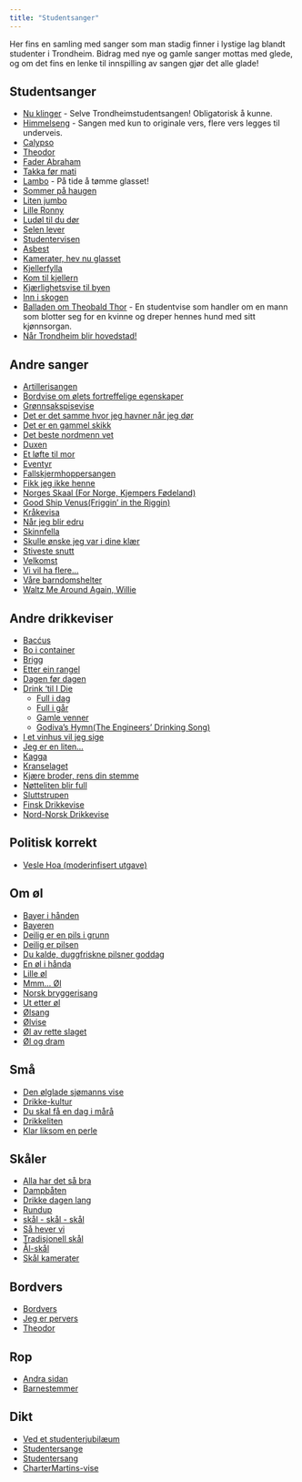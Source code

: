 ```yaml
---
title: "Studentsanger"
---
```


Her fins en samling med sanger som man stadig finner i lystige lag blandt studenter i Trondheim. Bidrag med nye og gamle sanger mottas med glede, og om det fins en lenke til innspilling av sangen gjør det alle glade!

Studentsanger
----------------

-  [Nu klinger](/info/sosialt-og-okonomisk/studentsanger/nu-klinger-igjennom/) - Selve Trondheimstudentsangen! Obligatorisk å kunne.
- [Himmelseng](/info/sosialt-og-okonomisk/studentsanger/himmelseng/) - Sangen med kun to originale vers, flere vers legges til underveis.
-   [Calypso](/info/sosialt-og-okonomisk/studentsanger/calypso/)
-   [Theodor](/info/sosialt-og-okonomisk/studentsanger/theodor/)
-   [Fader Abraham](/info/sosialt-og-okonomisk/studentsanger/faderabraham/)
-   [Takka før mati](/info/sosialt-og-okonomisk/studentsanger/takkaformati/)
-   [Lambo](/info/sosialt-og-okonomisk/studentsanger/lambo/) - På tide å tømme glasset!
-   [Sommer på haugen](/info/sosialt-og-okonomisk/studentsanger/sommerpahaugen/)
-   [Liten jumbo](/info/sosialt-og-okonomisk/studentsanger/litenjumbo/)
-   [Lille Ronny](/info/sosialt-og-okonomisk/studentsanger/lilleronny/)
-   [Ludøl til du dør](/info/sosialt-og-okonomisk/studentsanger/ldoltildudor/)
-   [Selen lever](/info/sosialt-og-okonomisk/studentsanger/selenlever/)
-   [Studentervisen](/info/sosialt-og-okonomisk/studentsanger/studentervisen/)
-   [Asbest](/info/sosialt-og-okonomisk/studentsanger/asbest/)
-   [Kamerater, hev nu glasset](/info/sosialt-og-okonomisk/studentsanger/kamerater/)
-   [Kjellerfylla](/info/sosialt-og-okonomisk/studentsanger/kjellerfylla/)
-   [Kom til kjellern](/info/sosialt-og-okonomisk/studentsanger/komtilkjellern/)
-   [Kjærlighetsvise til byen](/info/sosialt-og-okonomisk/studentsanger/kjarlighettilbyen/)
-   [Inn i skogen](/info/sosialt-og-okonomisk/studentsanger/inniskogen/)
-   [Balladen om Theobald Thor](/info/sosialt-og-okonomisk/studentsanger/theobald/) - En studentvise som handler om en
    mann som blotter seg for en kvinne og dreper hennes hund med sitt
    kjønnsorgan.
-   [Når Trondheim blir hovedstad!](/nar-trondheim-blir-hovedstad)

Andre sanger
------------

-   [Artillerisangen](/info/sosialt-og-okonomisk/studentsanger/artillerisangen/)
-   [Bordvise om ølets fortreffelige egenskaper](/info/sosialt-og-okonomisk/studentsanger/bordvise/)
-   [Grønnsakspisevise](/info/sosialt-og-okonomisk/studentsanger/gronnsakspisevise/)
-   [Det er det samme
    hvor jeg havner når jeg dør](/info/sosialt-og-okonomisk/studentsanger/naarjegdor/)
-   [Det er en gammel skikk](/info/sosialt-og-okonomisk/studentsanger/gammelskikk/)
-   [Det beste nordmenn vet](/info/sosialt-og-okonomisk/studentsanger/nordmenn/)
-   [Duxen](/info/sosialt-og-okonomisk/studentsanger/duxen/)
-   [Et løfte til mor](/info/sosialt-og-okonomisk/studentsanger/loftetilmor/)
-   [Eventyr](/info/sosialt-og-okonomisk/studentsanger/eventyr/)
-   [Fallskjermhoppersangen](/info/sosialt-og-okonomisk/studentsanger/fallskjermhopperen/)
-   [Fikk jeg ikke henne](/info/sosialt-og-okonomisk/studentsanger/fikkjegikkehenne/)
-   [Norges Skaal (For Norge, Kjempers
    Fødeland)](/info/sosialt-og-okonomisk/studentsanger/fornorge/)
-   [Good Ship Venus(Friggin’ in the Riggin)](/info/sosialt-og-okonomisk/studentsanger/shipvenus/)
-   [Kråkevisa](/info/sosialt-og-okonomisk/studentsanger/kraka/)
-   [Når jeg blir edru](/info/sosialt-og-okonomisk/studentsanger/edru/)
-   [Skinnfella](/info/sosialt-og-okonomisk/studentsanger/skinnfella/)
-   [Skulle ønske jeg var i dine
    klær](/info/sosialt-og-okonomisk/studentsanger/idineklar/)
-   [Stiveste snutt](/info/sosialt-og-okonomisk/studentsanger/stivestesnutt/)
-   [Velkomst](/info/sosialt-og-okonomisk/studentsanger/velkomst/)
-   [Vi vil ha flere…](/info/sosialt-og-okonomisk/studentsanger/flere/)
-   [Våre barndomshelter](/info/sosialt-og-okonomisk/studentsanger/barndomshelter/)
-   [Waltz Me Around Again, Willie](/info/sosialt-og-okonomisk/studentsanger/willie/)

Andre drikkeviser
-----------------

-   [Bacćus](/info/sosialt-og-okonomisk/studentsanger/baccus/)
-   [Bo i container](/info/sosialt-og-okonomisk/studentsanger/container/)
-   [Brigg](/info/sosialt-og-okonomisk/studentsanger/brigg/)
-   [Etter ein rangel](/info/sosialt-og-okonomisk/studentsanger/rangel/)
-   [Dagen før dagen](/info/sosialt-og-okonomisk/studentsanger/dagenfordagen/)
-   [Drink ‘til I Die](/info/sosialt-og-okonomisk/studentsanger/drinktilidie/) 
    * [Full i dag](/info/sosialt-og-okonomisk/studentsanger/fullidag/)
    * [Full i går](/info/sosialt-og-okonomisk/studentsanger/fulligar/)  
    * [Gamle venner](/info/sosialt-og-okonomisk/studentsanger/gamlevenner/)  
    * [Godiva’s Hymn(The Engineers’ Drinking Song)](/info/sosialt-og-okonomisk/studentsanger/godivashymn/)
-   [I et vinhus vil jeg sige](/info/sosialt-og-okonomisk/studentsanger/vinhus/)
-   [Jeg er en liten…](/info/sosialt-og-okonomisk/studentsanger/jegerliten/)
-   [Kagga](/info/sosialt-og-okonomisk/studentsanger/kagga/)
-   [Kranselaget](/info/sosialt-og-okonomisk/studentsanger/kranselaget/)
-   [Kjære broder, rens din stemme](/info/sosialt-og-okonomisk/studentsanger/rensdinstemme/)
-   [Nøtteliten blir full](/info/sosialt-og-okonomisk/studentsanger/notteliten/)
-   [Sluttstrupen](/info/sosialt-og-okonomisk/studentsanger/sluttstrupen/)
-   [Finsk Drikkevise](/info/sosialt-og-okonomisk/studentsanger/finskdrikkevise/)
-   [Nord-Norsk Drikkevise](/info/sosialt-og-okonomisk/studentsanger/nordnorskdrikkevise/)

Politisk korrekt
----------------

-   [Vesle Hoa (moderinfisert utgave)](/info/sosialt-og-okonomisk/studentsanger/veslehoa/)

Om øl
-----

-   [Bayer i hånden](/info/sosialt-og-okonomisk/studentsanger/bayer/)
-   [Bayeren](/info/sosialt-og-okonomisk/studentsanger/bayeren/)
-   [Deilig er en pils i grunn](/info/sosialt-og-okonomisk/studentsanger/deiligpils/)
-   [Deilig er pilsen](/info/sosialt-og-okonomisk/studentsanger/deiligerpilsen/)
-   [Du kalde, duggfriskne pilsner goddag](/info/sosialt-og-okonomisk/studentsanger/pilsner/)
-   [En øl i hånda](/info/sosialt-og-okonomisk/studentsanger/en-ol-i-handa/)  
-   [Lille øl](/info/sosialt-og-okonomisk/studentsanger/lilleol/)
-   [Mmm… Øl](/info/sosialt-og-okonomisk/studentsanger/mmol/)
-   [Norsk bryggerisang](/info/sosialt-og-okonomisk/studentsanger/bryggerisang/)
-   [Ut etter øl](/info/sosialt-og-okonomisk/studentsanger/uteetterol/)
-   [Ølsang](/info/sosialt-og-okonomisk/studentsanger/olsangen/)
-   [Ølvise](/info/sosialt-og-okonomisk/studentsanger/olvise/)
-   [Øl av rette slaget](/info/sosialt-og-okonomisk/studentsanger/olavretteslag/)
-   [Øl og dram](/info/sosialt-og-okonomisk/studentsanger/ologdram/)

Små
---

-   [Den ølglade sjømanns vise](/info/sosialt-og-okonomisk/studentsanger/olgladesjomann/)
-   [Drikke-kultur](/info/sosialt-og-okonomisk/studentsanger/drikkekultur/)
-   [Du skal få en dag i mårå](/info/sosialt-og-okonomisk/studentsanger/endag/)
-   [Drikkeliten](/info/sosialt-og-okonomisk/studentsanger/drikkeliten/)
-   [Klar liksom en perle](/info/sosialt-og-okonomisk/studentsanger/perle/)

Skåler
------

-   [Alla har det så bra](/info/sosialt-og-okonomisk/studentsanger/sabra/)
-   [Dampbåten](/info/sosialt-og-okonomisk/studentsanger/dampbåten)
-   [Drikke dagen lang](/info/sosialt-og-okonomisk/studentsanger/drikkedagenlang/)
-   [Rundup](/info/sosialt-og-okonomisk/studentsanger/rundup/)
-   [skål - skål - skål](/info/sosialt-og-okonomisk/studentsanger/skaal/)
-   [Så hever vi](/info/sosialt-og-okonomisk/studentsanger/hevervi/)
-   [Tradisjonell skål](/info/sosialt-og-okonomisk/studentsanger/tradisjonellskaal/)
-   [Ål-skål](/info/sosialt-og-okonomisk/studentsanger/aalskaal/)
-   [Skål kamerater](/info/sosialt-og-okonomisk/studentsanger/skaalkamerater/)

Bordvers
--------

-   [Bordvers](/info/sosialt-og-okonomisk/studentsanger/bordvers/)
-   [Jeg er pervers](/info/sosialt-og-okonomisk/studentsanger/pervers/)
-   [Theodor](/info/sosialt-og-okonomisk/studentsanger/theodor/)

Rop
---

-   [Andra sidan](/info/sosialt-og-okonomisk/studentsanger/andrasidan/)
-   [Barnestemmer](/info/sosialt-og-okonomisk/studentsanger/barnestemmer/)

Dikt
----

-   [Ved et studenterjubilæum](/info/sosialt-og-okonomisk/studentsanger/studenterjubileum/)
-   [Studentersange](/info/sosialt-og-okonomisk/studentsanger/studentersange/)
-   [Studentersang](/info/sosialt-og-okonomisk/studentsanger/studentersang/)  
-   [CharterMartins-vise](/info/sosialt-og-okonomisk/studentsanger/chartermartinssang/)